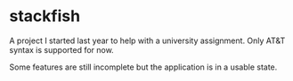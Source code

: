 # stackfish

A project I started last year to help with a university assignment. Only AT&T syntax is supported for now.

Some features are still incomplete but the application is in a usable state.